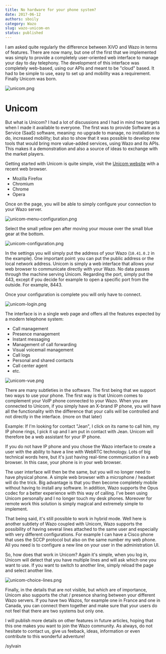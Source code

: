 ```yaml
---
title: No hardware for your phone system?
date: 2017-06-12
authors: sboily
category: Wazo
slug: wazo-unicom-en
status: published
---
```


I am asked quite regularly the difference between XiVO and Wazo in terms of features. There are now many, but one of the first that we implemented was simply to provide a completely user-oriented web interface to manage your day to day telephony. The development of this interface was completely web-based, using our APIs and meant to be "cloud" based. It had to be simple to use, easy to set up and mobility was a requirement. Finally Unicom was born.

![unicom.png](../static/images/blog/wazo-unicom/unicom.png 'Unicom')

<!-- truncate -->

# Unicom

But what is Unicom? I had a lot of discussions and I had in mind two targets when I made it available to everyone. The first was to provide Software as a Service (SaaS) software, meaning: no upgrade to manage, no installation to do, increased mobility; but also to show that it was possible to develop new tools that would bring more value-added services, using Wazo and its APIs. This makes it a demonstration and also a source of ideas to exchange with the market players.

Getting started with Unicom is quite simple, visit the [Unicom website](https://phone.wazo.community) with a recent web browser.

- Mozilla Firefox
- Chromium
- Chrome
- Opera

Once on the page, you will be able to simply configure your connection to your Wazo server.

![unicom-menu-configuration.png](../static/images/blog/wazo-unicom/unicom-menu-configuration.png 'Unicom configuration menu')

Select the small yellow pen after moving your mouse over the small blue gear at the bottom.

![unicom-configuration.png](../static/images/blog/wazo-unicom/unicom-configuration.png 'Unicom configuration')

In the settings you will simply put the address of your Wazo (`10.41.0.2` in the example). One important point: you can put the public address or the local network address. Unicom is simply a web interface that allows your web browser to communicate directly with your Wazo. No data passes through the machine serving Unicom. Regarding the port, simply put the 443, except if you decide for example to open a specific port from the outside. For example, 8443.

Once your configuration is complete you will only have to connect.

![unicom-login.png](../static/images/blog/wazo-unicom/unicom-login.png 'Unicom login')

The interface is in a single web page and offers all the features expected by a modern telephone system:

- Call management
- Presence management
- Instant messaging
- Management of call forwarding
- Visual voicemail management
- Call logs
- Personal and shared contacts
- Call center agent
- etc.

![unicom-vue.png](../static/images/blog/wazo-unicom/unicom-vue.png 'Unicom view')

There are many subtleties in the software. The first being that we support two ways to use your phone. The first way is that Unicom comes to complement your VoIP phone connected to your Wazo. When you are connected to Unicom, if you simply have an X-brand IP phone, you will have all the functionality with the difference that your calls will be controlled and not directly in the interface. (more on that later)

Example: If I'm looking for contact "Jean", I click on its name to call him, my IP phone rings, I pick it up and I am put in contact with Jean. Unicom will therefore be a web assistant for your IP phone.

If you do not have IP phone and you chose the Wazo interface to create a user with the ability to have a line with WebRTC technology. Lots of big technical words here, but it's just having real-time communication in a web browser. In this case, your phone is in your web browser.

The user interface will then be the same, but you will no longer need to have physical phone. A simple web browser with a microphone / headset will do the trick. Big advantage is that you then become completely mobile without having to install any software. In addition, Wazo supports the Opus codec for a better experience with this way of calling. I've been using Unicom personally and I no longer touch my desk phones. Moreover for remote work this solution is simply magical and extremely simple to implement.

That being said, it's still possible to work in hybrid mode. Well here is another subtlety of Wazo coupled with Unicom, Wazo supports the possibility of having several lines attached to the same user and especially with very different configurations. For example I can have a Cisco phone that uses the SCCP protocol but also on the same number my web phone. All you need is to configure a new line on your user in the administration UI.

So, how does that work in Unicom? Again it's simple, when you log in, Unicom will detect that you have multiple lines and will ask which one you want to use. If you want to switch to another line, simply reload the page and select another line.

![unicom-choice-lines.png](../static/images/blog/wazo-unicom/unicom-choice-lines.png 'Unicom line selection')

Finally, in the details that are not visible, but which are of importance, Unicom also supports the chat / presence sharing between your different Wazo servers. If you have two Wazos, for example one in France and one in Canada, you can connect them together and make sure that your users do not feel that there are two systems but only one.

I will publish more details on other features in future articles, hoping that this one makes you want to join the Wazo community. As always, do not hesitate to contact us, give us feeback, ideas, information or even contribute to this wonderful adventure!

/sylvain

